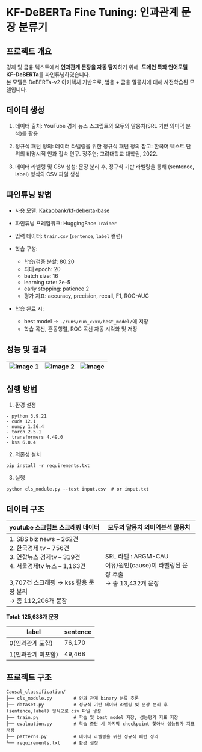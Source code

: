 # KF-DeBERTa Fine Tuning: 인과관계 문장 분류기

## 프로젝트 개요
경제 및 금융 텍스트에서 **인과관계 문장을 자동 탐지**하기 위해, **도메인 특화 언어모델 KF-DeBERTa**를 파인튜닝하였습니다.<br>
본 모델은 DeBERTa-v2 아키텍처 기반으로, 범용 + 금융 말뭉치에 대해 사전학습된 모델입니다.

## 데이터 생성
1. 데이터 출처:
YouTube 경제 뉴스 스크립트와 모두의 말뭉치(SRL 기반 의미역 분석)를 활용

2. 정규식 패턴 정의:
데이터 라벨링을 위한 정규식 패턴 정의
참고: 한국어 텍스트 단위의 비명시적 인과 접속 연구. 정주연; 고려대학교 대학원, 2022.

3. 데이터 라벨링 및 CSV 생성:
문장 분리 후, 정규식 기반 라벨링을 통해 (sentence, label) 형식의 CSV 파일 생성

## 파인튜닝 방법
- 사용 모델: [Kakaobank/kf-deberta-base](https://huggingface.co/kakaobank/kf-deberta-base)
- 파인튜닝 프레임워크: HuggingFace `Trainer`
- 입력 데이터: `train.csv` (`sentence`, `label` 컬럼)

- 학습 구성:
  - 학습/검증 분할: 80:20
  - 최대 epoch: 20
  - batch size: 16
  - learning rate: 2e-5
  - early stopping: patience 2
  - 평가 지표: accuracy, precision, recall, F1, ROC-AUC

- 학습 완료 시:
  - best model → `./runs/run_xxxx/best_model/`에 저장
  - 학습 곡선, 혼동행렬, ROC 곡선 자동 시각화 및 저장
## 성능 및 결과
| ![image 1](https://github.com/user-attachments/assets/0adb3fba-585b-4932-92ee-6ba61dab98a6) | ![image 2](https://github.com/user-attachments/assets/17c87b4f-bafa-4fd0-9506-ecd11935c501) | ![image](https://github.com/user-attachments/assets/1afbb57e-1131-4939-a99f-aba043dd1e13)|
|---|---|---|

## 실행 방법
1. 환경 설정
```
- python 3.9.21
- cuda 12.1
- numpy 1.26.4
- torch 2.5.1
- transformers 4.49.0
- kss 6.0.4
```
2. 의존성 설치
```
pip install -r requirements.txt
```
3. 실행
```
python cls_module.py --test input.csv  # or input.txt
```
## 데이터 구조
| **youtube 스크립트 스크래핑 데이터**                                                                                                                        | **모두의 말뭉치 의미역분석 말뭉치**                                |
|---------------------------------------------------------------------------------------------------------------------------------------------------------------------------------|---------------------------------------------------------|
| 1. SBS biz news – 262건<br>2. 한국경제 tv – 756건<br>3. 연합뉴스 경제tv – 319건<br>4. 서울경제tv 뉴스 – 1,163건<br><br>3,707건 스크래핑 → kss 활용 문장 분리<br> → 총 112,206개 문장 | SRL 라벨 : ARGM-CAU<br> 이유/원인(cause)이 라벨링된 문장 추출<br> → 총 13,432개 문장 |

**Total: 125,638개 문장**

| label             | sentence |
|-------------------|----------|
| 0(인과관계 포함)     | 76,170   |
| 1(인과관계 미포함)    | 49,468   |

## 프로젝트 구조
```
Causal_classification/
├── cls_module.py        # 인과 관계 binary 분류 추론
├── dataset.py           # 정규식 기반 데이터 라벨링 및 문장 분리 후 (sentence,label) 형식으로 csv 파일 생성
├── train.py             # 학습 및 best model 저장, 성능평가 지표 저장
├── evaluation.py        # 학습 중단 시 마지막 checkpoint 찾아서 성능평가 지표 저장
├── patterns.py          # 데이터 라벨링을 위한 정규식 패턴 정의
└── requirements.txt     # 환경 설정
```
